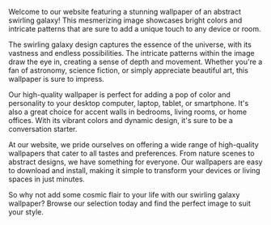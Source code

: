 <!--
Write me content for website with wallpaper "An abstract image of a swirling galaxy, with bright colors and intricate patterns."
-->

<!--font:"Open Sans"-->

Welcome to our website featuring a stunning wallpaper of an abstract swirling galaxy! This mesmerizing image showcases bright colors and intricate patterns that are sure to add a unique touch to any device or room.

The swirling galaxy design captures the essence of the universe, with its vastness and endless possibilities. The intricate patterns within the image draw the eye in, creating a sense of depth and movement. Whether you're a fan of astronomy, science fiction, or simply appreciate beautiful art, this wallpaper is sure to impress.

Our high-quality wallpaper is perfect for adding a pop of color and personality to your desktop computer, laptop, tablet, or smartphone. It's also a great choice for accent walls in bedrooms, living rooms, or home offices. With its vibrant colors and dynamic design, it's sure to be a conversation starter.

At our website, we pride ourselves on offering a wide range of high-quality wallpapers that cater to all tastes and preferences. From nature scenes to abstract designs, we have something for everyone. Our wallpapers are easy to download and install, making it simple to transform your devices or living spaces in just minutes.

So why not add some cosmic flair to your life with our swirling galaxy wallpaper? Browse our selection today and find the perfect image to suit your style.
